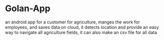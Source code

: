 # Golan-App
an android app for a customer for agriculture, manges the work for employees,
and saves data on cloud, it detects location and provide an easy way to navigate all agriculture fields,
it can also make an csv file for all data
